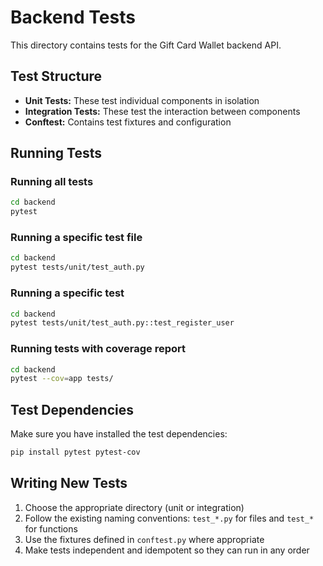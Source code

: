 # Backend Tests

This directory contains tests for the Gift Card Wallet backend API.

## Test Structure

- **Unit Tests:** These test individual components in isolation
- **Integration Tests:** These test the interaction between components
- **Conftest:** Contains test fixtures and configuration

## Running Tests

### Running all tests

```bash
cd backend
pytest
```

### Running a specific test file

```bash
cd backend
pytest tests/unit/test_auth.py
```

### Running a specific test

```bash
cd backend
pytest tests/unit/test_auth.py::test_register_user
```

### Running tests with coverage report

```bash
cd backend
pytest --cov=app tests/
```

## Test Dependencies

Make sure you have installed the test dependencies:

```bash
pip install pytest pytest-cov
```

## Writing New Tests

1. Choose the appropriate directory (unit or integration)
2. Follow the existing naming conventions: `test_*.py` for files and `test_*` for functions
3. Use the fixtures defined in `conftest.py` where appropriate
4. Make tests independent and idempotent so they can run in any order